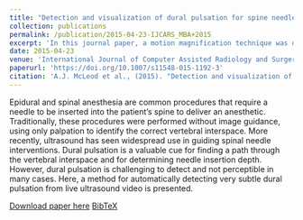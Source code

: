 ```yaml
---
title: "Detection and visualization of dural pulsation for spine needle interventions"
collection: publications
permalink: /publication/2015-04-23-IJCARS_MBA+2015
excerpt: 'In this journal paper, a motion magnification technique was developed and applied to ultrasound to detect minute dural pulsation in the context of spine needle intervention. This work was initially presented at IPCAI 2015.'
date: 2015-04-23
venue: 'International Journal of Computer Assisted Radiology and Surgery'
paperurl: 'https://doi.org/10.1007/s11548-015-1192-3'
citation: 'A.J. McLeod et al., (2015). "Detection and visualization of dural pulsation for spine needle interventions"; in <i>International Journal of Computer Assisted Radiology and Surgery</i>, 10(6), pp. 947-958.'
---
```


Epidural and spinal anesthesia are common procedures that require a needle to be inserted into the patient’s spine to deliver an anesthetic. Traditionally, these procedures were performed without image guidance, using only palpation to identify the correct vertebral interspace. More recently, ultrasound has seen widespread use in guiding spinal needle interventions. Dural pulsation is a valuable cue for finding a path through the vertebral interspace and for determining needle insertion depth. However, dural pulsation is challenging to detect and not perceptible in many cases. Here, a method for automatically detecting very subtle dural pulsation from live ultrasound video is presented.

[Download paper here](https://doi.org/10.1007/s11548-015-1192-3) [BibTeX](./../files/bibtex/MBA+2015.bib)